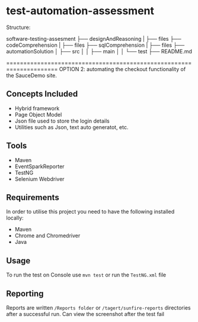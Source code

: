 # test-automation-assessment

Structure: 

software-testing-assesment
    ├── designAndReasoning
    |   ├── files
    ├── codeComprehension
    |   ├── files
    ├── sqlComprehension
    |   ├── files
    ├── automationSolution
    │   ├── src
    │   │   ├── main
    │   │   └── test
    ├── README.md
    
    
=====================================================================
OPTION 2: automating the checkout functionality of the SauceDemo site. 

## Concepts Included

* Hybrid framework 
* Page Object Model 
* Json file used to store the login details 
* Utilities such as Json, text auto generatot, etc. 


## Tools

* Maven
* EventSparkReporter 
* TestNG
* Selenium Webdriver


## Requirements

In order to utilise this project you need to have the following installed locally:

* Maven 
* Chrome and Chromedriver
* Java 

## Usage

To run the test on Console use `mvn test` or run the `TestNG.xml` file


## Reporting

Reports are written `/Reports folder` or `/tagert/sunfire-reports` directories after a successful run.
Can view the screenshot after the test fail
